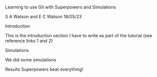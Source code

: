 Learning to use Git with Superpowers and Simulations

S A Watson and E C Watson 18/05/23

Introduction

This is the introduction section I have to write as part of the tutorial (see reference links 1 and 2)

Simulations

We did some simulations

Results
Superpowers beat everything!